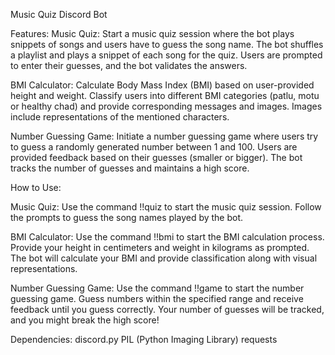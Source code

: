 Music Quiz Discord Bot 

Features:
Music Quiz:
Start a music quiz session where the bot plays snippets of songs and users have to guess the song name. The bot shuffles a playlist and plays a snippet of each song for the quiz. Users are prompted to enter their guesses, and the bot validates the answers.

BMI Calculator:
Calculate Body Mass Index (BMI) based on user-provided height and weight. Classify users into different BMI categories (patlu, motu or healthy chad) and provide corresponding messages and images. Images include representations of the mentioned characters.

Number Guessing Game:
Initiate a number guessing game where users try to guess a randomly generated number between 1 and 100. Users are provided feedback based on their guesses (smaller or bigger). The bot tracks the number of guesses and maintains a high score.

How to Use:

Music Quiz:
Use the command !!quiz to start the music quiz session. Follow the prompts to guess the song names played by the bot.

BMI Calculator:
Use the command !!bmi to start the BMI calculation process. Provide your height in centimeters and weight in kilograms as prompted. The bot will calculate your BMI and provide classification along with visual representations.

Number Guessing Game:
Use the command !!game to start the number guessing game. Guess numbers within the specified range and receive feedback until you guess correctly. Your number of guesses will be tracked, and you might break the high score!

Dependencies:
discord.py
PIL (Python Imaging Library)
requests
